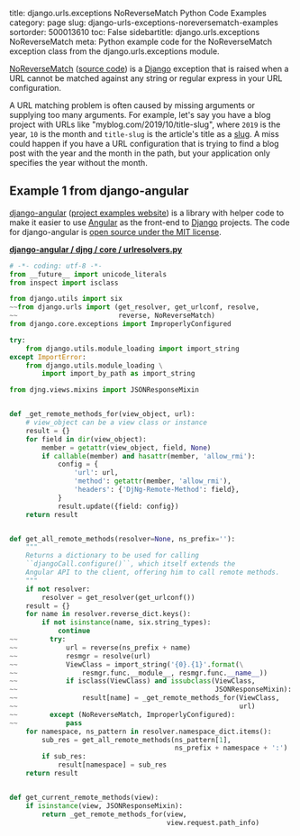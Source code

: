 title: django.urls.exceptions NoReverseMatch Python Code Examples
category: page
slug: django-urls-exceptions-noreversematch-examples
sortorder: 500013610
toc: False
sidebartitle: django.urls.exceptions NoReverseMatch
meta: Python example code for the NoReverseMatch exception class from the django.urls.exceptions module.


[NoReverseMatch](https://docs.djangoproject.com/en/dev/ref/exceptions/#noreversematch)
([source code](https://github.com/django/django/blob/b9cf764be62e77b4777b3a75ec256f6209a57671/django/urls/exceptions.py))
is a [Django](/django.html) exception that is raised when a URL
cannot be matched against any string or regular express in your URL 
configuration. 

A URL matching problem is often caused by missing arguments or 
supplying too many arguments. For example, let's say you have a blog
project with URLs like "myblog.com/2019/10/title-slug", where `2019`
is the year, `10` is the month and `title-slug` is the article's title
as a [slug](https://stackoverflow.com/questions/427102/what-is-a-slug-in-django). 
A miss could happen if you have a URL configuration that is trying to 
find a blog post with the year and the month in the path, but your 
application only specifies the year without the month.


## Example 1 from django-angular
[django-angular](https://github.com/jrief/django-angular) 
([project examples website](https://django-angular.awesto.com/classic_form/))
is a library with helper code to make it easier to use 
[Angular](/angular.html) as the front-end to [Django](/django.html) projects.
The code for django-angular is 
[open source under the MIT license](https://github.com/jrief/django-angular/blob/master/LICENSE.txt).

[**django-angular / djng / core / urlresolvers.py**](https://github.com/jrief/django-angular/blob/master/djng/core/urlresolvers.py)

```python
# -*- coding: utf-8 -*-
from __future__ import unicode_literals
from inspect import isclass

from django.utils import six
~~from django.urls import (get_resolver, get_urlconf, resolve, 
~~                         reverse, NoReverseMatch)
from django.core.exceptions import ImproperlyConfigured

try:
    from django.utils.module_loading import import_string
except ImportError:
    from django.utils.module_loading \
        import import_by_path as import_string

from djng.views.mixins import JSONResponseMixin


def _get_remote_methods_for(view_object, url):
    # view_object can be a view class or instance
    result = {}
    for field in dir(view_object):
        member = getattr(view_object, field, None)
        if callable(member) and hasattr(member, 'allow_rmi'):
            config = {
                'url': url,
                'method': getattr(member, 'allow_rmi'),
                'headers': {'DjNg-Remote-Method': field},
            }
            result.update({field: config})
    return result


def get_all_remote_methods(resolver=None, ns_prefix=''):
    """
    Returns a dictionary to be used for calling 
    ``djangoCall.configure()``, which itself extends the
    Angular API to the client, offering him to call remote methods.
    """
    if not resolver:
        resolver = get_resolver(get_urlconf())
    result = {}
    for name in resolver.reverse_dict.keys():
        if not isinstance(name, six.string_types):
            continue
~~        try:
~~            url = reverse(ns_prefix + name)
~~            resmgr = resolve(url)
~~            ViewClass = import_string('{0}.{1}'.format(\
~~                resmgr.func.__module__, resmgr.func.__name__))
~~            if isclass(ViewClass) and issubclass(ViewClass, 
~~                                                 JSONResponseMixin):
~~                result[name] = _get_remote_methods_for(ViewClass, 
~~                                                       url)
~~        except (NoReverseMatch, ImproperlyConfigured):
~~            pass
    for namespace, ns_pattern in resolver.namespace_dict.items():
        sub_res = get_all_remote_methods(ns_pattern[1], 
                                         ns_prefix + namespace + ':')
        if sub_res:
            result[namespace] = sub_res
    return result


def get_current_remote_methods(view):
    if isinstance(view, JSONResponseMixin):
        return _get_remote_methods_for(view, 
                                       view.request.path_info)
```
